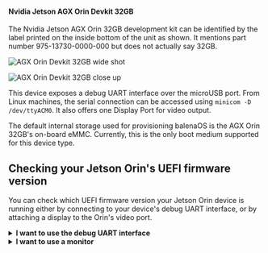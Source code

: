 #### Nvidia Jetson AGX Orin Devkit 32GB
The Nvidia Jetson AGX Orin 32GB development kit can be identified by the label printed on the inside bottom of the unit as shown. It mentions part number 975-13730-0000-000 but does not actually say 32GB.

![AGX Orin Devkit 32GB wide shot](/img/jetson-orin/AGX-Orin-64-wide2.webp)

![AGX Orin Devkit 32GB close up](/img/jetson-orin/AGX_Orin_32GB_Devkit_975-13730-0000-000.webp)

This device exposes a debug UART interface over the microUSB port. From Linux machines, the serial connection can be accessed using <code>minicom -D /dev/ttyACM0</code>. It also offers one Display Port for video output.

The default internal storage used for provisioning balenaOS is the AGX Orin 32GB's on-board eMMC. Currently, this is the only boot medium supported for this device type.

## Checking your Jetson Orin's UEFI firmware version

You can check which UEFI firmware version your Jetson Orin device is running either by connecting to your device's debug UART interface, or by attaching a display to the Orin's video port.

<details>
<summary><b>I want to use the debug UART interface</b></summary>
<br>
<p>The debug UART interface of the Jetson AGX Orin 32GB Devkit is available through the micro-USB interface, when the device is powered on. Connect the other end of the micro-usb cable to your host/development PC. If your host is running Linux, the serial connection to the Jetson device can be accessed using <code>minicom -D /dev/ttyACM0</code>.</p>

![AGX Orin microUSB debug port](/img/jetson-orin/AGX_Orin_DP_microUSB_square.webp)

<p>If you are using the UART interface, the UEFI firmware version will be printed in the boot sequence logs:</p>

![Orin UEFI uart logs](/img/jetson-orin/jetson_orin_uefi_version_uart_logs.webp)

<p>Alternatively, if booting is stopped in the UEFI menu by pressing <code>Esc</code>, the firmware version will be printed in the top-left corner:</p>

![Orin UEFI uart logs](/img/jetson-orin/jetson_orin_uart_uefi_menu.webp)

<p>If instead you would like to use a monitor and a keyboard, please expand the section below.</p>

</details>
  <details>
  <summary><b>I want to use a monitor</b></summary>
<br>
A Display Port cable or Display Port to HDMI adapter is necessary for connecting your Jetson AGX Orin Devkit 32GB to a monitor. Once the monitor is attached, the UEFI firmware version will be displayed at the top of the screen:

![Orin UEFI display menu](/img/jetson-orin/jetson_orin_interrupt_booting_uefi.webp)

</details>

